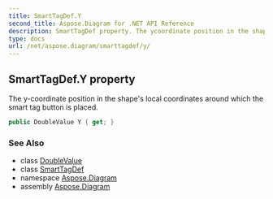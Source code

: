 ```yaml
---
title: SmartTagDef.Y
second_title: Aspose.Diagram for .NET API Reference
description: SmartTagDef property. The ycoordinate position in the shapes local coordinates around which the smart tag button is placed
type: docs
url: /net/aspose.diagram/smarttagdef/y/
---
```

## SmartTagDef.Y property

The y-coordinate position in the shape's local coordinates around which the smart tag button is placed.

```csharp
public DoubleValue Y { get; }
```

### See Also

* class [DoubleValue](../../doublevalue/)
* class [SmartTagDef](../)
* namespace [Aspose.Diagram](../../smarttagdef/)
* assembly [Aspose.Diagram](../../../)



